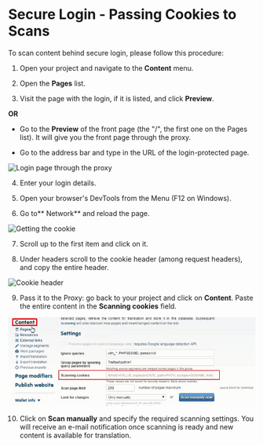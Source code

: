 # Secure Login - Passing Cookies to Scans

To scan content behind secure login, please follow this procedure:

1. Open your project and navigate to the **Content** menu.<br>
2. Open the **Pages** list.

3. Visit the page with the login, if it is listed, and click **Preview**.

**OR**

- Go to the **Preview** of the front page (the "/", the first one on
  the Pages list). It will give you the front page through the
  proxy.<br>

- Go to the address bar and type in the URL of the login-protected
  page.<br>

![Login page through the proxy](../img/preview_login.jpg)

4. Enter your login details.<br>

5. Open your browser's DevTools from the Menu (F12 on Windows).<br>

6. Go to** Network** and reload the page.<br>

![Getting the cookie](../img/network_dev.jpg) 

7. Scroll up to the first item and click on it.<br>

8. Under headers scroll to the cookie header (among request headers),
   and copy the entire header.<br>

![Cookie header](../img/cookie_header.jpg) 

9. Pass it to the Proxy: go back to your project and click on
   **Content**. Paste the entire content in the **Scanning cookies**
   field.<br>

![Passing the cookie to the proxy](/img/pass_cookie.jpg)

10. Click on **Scan manually** and specify the required scanning
    settings. You will receive an e-mail notification once scanning is
    ready and new content is available for translation.
